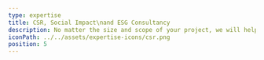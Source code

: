```yaml
---
type: expertise
title: CSR, Social Impact\nand ESG Consultancy
description: No matter the size and scope of your project, we will help you realise your philanthropic motivations whilst engaging and harnessing your team's collective talent and passion to ensure your company's values are furthered; UN development goals are met and our world is a better place as a result.
iconPath: ../../assets/expertise-icons/csr.png
position: 5
---
```


